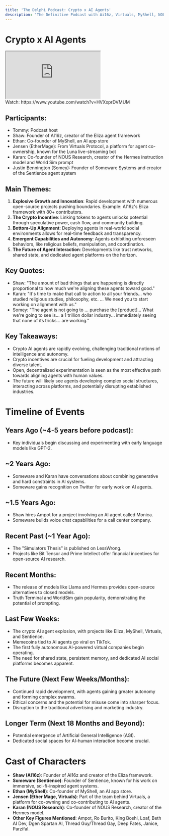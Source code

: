 ```yaml
---
title: 'The Delphi Podcast: Crypto x AI Agents'
description: 'The Definitive Podcast with Ai16z, Virtuals, MyShell, NOUS, and CENTS'
---
```


# Crypto x AI Agents

<div className="responsive-iframe">
  <iframe
    src="https://www.youtube.com/embed/HVXxprDVMUM"
    title="YouTube video player"
    allow="accelerometer; autoplay; clipboard-write; encrypted-media; gyroscope; picture-in-picture"
    allowFullScreen
  ></iframe>
</div>
Watch: https://www.youtube.com/watch?v=HVXxprDVMUM

## Participants:

- Tommy: Podcast host
- Shaw: Founder of AI16z, creator of the Eliza agent framework
- Ethan: Co-founder of MyShell, an AI app store
- Jensen (EtherMage): From Virtuals Protocol, a platform for agent co-ownership, known for the Luna live-streaming bot
- Karan: Co-founder of NOUS Research, creator of the Hermes instruction model and World Sim prompt
- Justin Bennington (Somey): Founder of Someware Systems and creator of the Sentience agent system

## Main Themes:

1. **Explosive Growth and Innovation**: Rapid development with numerous open-source projects pushing boundaries. Example: AI16z's Eliza framework with 80+ contributors.
2. **The Crypto Incentive**: Linking tokens to agents unlocks potential through speculative power, cash flow, and community building.
3. **Bottom-Up Alignment**: Deploying agents in real-world social environments allows for real-time feedback and transparency.
4. **Emergent Capabilities and Autonomy**: Agents exhibiting unforeseen behaviors, like religious beliefs, manipulation, and coordination.
5. **The Future of Agent Interaction**: Developments like trust networks, shared state, and dedicated agent platforms on the horizon.

## Key Quotes:

- Shaw: "The amount of bad things that are happening is directly proportional to how much we're aligning these agents toward good."
- Karan: "It's time to make that call to action to all your friends... who studied religious studies, philosophy, etc. ... We need you to start working on alignment with us."
- Somey: "The agent is not going to ... purchase the [product]... What we're going to see is... a 1 trillion dollar industry... immediately seeing that none of its tricks... are working."

## Key Takeaways:

- Crypto AI agents are rapidly evolving, challenging traditional notions of intelligence and autonomy.
- Crypto incentives are crucial for fueling development and attracting diverse talent.
- Open, decentralized experimentation is seen as the most effective path towards aligning agents with human values.
- The future will likely see agents developing complex social structures, interacting across platforms, and potentially disrupting established industries.

# Timeline of Events

## Years Ago (~4-5 years before podcast):

- Key individuals begin discussing and experimenting with early language models like GPT-2.

## ~2 Years Ago:

- Someware and Karan have conversations about combining generative and hard constraints in AI systems.
- Someware gains recognition on Twitter for early work on AI agents.

## ~1.5 Years Ago:

- Shaw hires Ampot for a project involving an AI agent called Monica.
- Someware builds voice chat capabilities for a call center company.

## Recent Past (~1 Year Ago):

- The "Simulators Thesis" is published on LessWrong.
- Projects like Bit Tensor and Prime Intellect offer financial incentives for open-source AI research.

## Recent Months:

- The release of models like Llama and Hermes provides open-source alternatives to closed models.
- Truth Terminal and WorldSim gain popularity, demonstrating the potential of prompting.

## Last Few Weeks:

- The crypto AI agent explosion, with projects like Eliza, MyShell, Virtuals, and Sentience.
- Memecoins tied to AI agents go viral on TikTok.
- The first fully autonomous AI-powered virtual companies begin operating.
- The need for shared state, persistent memory, and dedicated AI social platforms becomes apparent.

## The Future (Next Few Weeks/Months):

- Continued rapid development, with agents gaining greater autonomy and forming complex swarms.
- Ethical concerns and the potential for misuse come into sharper focus.
- Disruption to the traditional advertising and marketing industry.

## Longer Term (Next 18 Months and Beyond):

- Potential emergence of Artificial General Intelligence (AGI).
- Dedicated social spaces for AI-human interaction become crucial.

# Cast of Characters

- **Shaw (AI16z)**: Founder of AI16z and creator of the Eliza framework.
- **Someware (Sentience)**: Founder of Sentience, known for his work on immersive, sci-fi-inspired agent systems.
- **Ethan (MyShell)**: Co-founder of MyShell, an AI app store.
- **Jensen (Ether Mage, Virtuals)**: Part of the team behind Virtuals, a platform for co-owning and co-contributing to AI agents.
- **Karan (NOUS Research)**: Co-founder of NOUS Research, creator of the Hermes model.
- **Other Key Figures Mentioned**: Ampot, Ro Burito, King Boshi, Loaf, Beth AI Dev, Dgen Spartan AI, Thread Guy/Thread Gay, Deep Fates, Janice, Parzifal.
